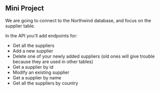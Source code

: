 ## Mini Project

We are going to connect to the Northwind database, and focus on the supplier table.

In the API you'll add endpoints for:
- Get all the suppliers
- Add a new supplier
- Delete one of your newly added suppliers (old ones will give trouble because they are used in other tables)
- Get a supplier by id
- Modify an existing supplier
- Get a supplier by name
- Get all the suppliers by country
